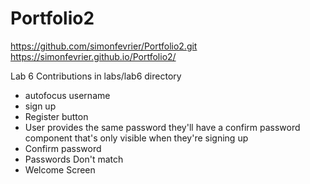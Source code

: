 # Portfolio2

https://github.com/simonfevrier/Portfolio2.git
https://simonfevrier.github.io/Portfolio2/

Lab 6 Contributions in labs/lab6 directory
- autofocus username
- sign up
- Register button
- User provides the same password they'll have a confirm password component that's only visible when they're signing up
- Confirm password
- Passwords Don't match
- Welcome Screen